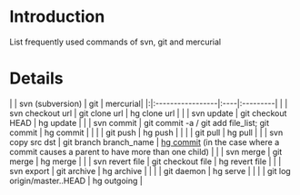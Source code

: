 # Introduction #

List frequently used commands of svn, git and mercurial

# Details #

| | svn (subversion) | git | mercurial|
|:|:-----------------|:----|:---------|
| | svn checkout url | git clone url | hg clone url |
| | svn update       | git checkout HEAD | hg update |
| | svn commit       | git commit -a / git add file\_list; git commit | hg commit |
| |                  | git push | hg push  |
| |                  | git pull | hg pull  |
| | svn copy src dst | git branch branch\_name | [hg commit](http://mercurial.selenic.com/wiki/Branch) (in the case where a commit causes a parent to have more than one child) |
| | svn merge        | git merge | hg merge |
| | svn revert file  | git checkout file | hg revert file |
| | svn export       | git archive | hg archive |
| |                  | git daemon | hg serve |
| |                  | git log origin/master..HEAD | hg outgoing |